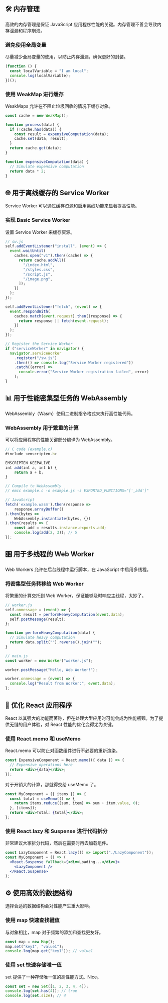 ## 🛠️ 内存管理

高效的内存管理是保证 JavaScript 应用程序性能的关键。内存管理不善会导致内存泄漏和程序崩溃。

### 避免使用全局变量

尽量减少全局变量的使用，以防止内存泄漏，确保更好的封装。

```js
(function () {
  const localVariable = "I am local";
  console.log(localVariable);
})();
```

### 使用 WeakMap 进行缓存

WeakMaps 允许在不阻止垃圾回收的情况下缓存对象。

```js
const cache = new WeakMap();

function process(data) {
  if (!cache.has(data)) {
    const result = expensiveComputation(data);
    cache.set(data, result);
  }
  return cache.get(data);
}

function expensiveComputation(data) {
  // Simulate expensive computation
  return data * 2;
}
```

## 🌐 用于离线缓存的 Service Worker

Service Worker 可以通过缓存资源和启用离线功能来显著提高性能。

### 实现 Basic Service Worker

设置 Service Worker 来缓存资源。

```js
// sw.js
self.addEventListener("install", (event) => {
  event.waitUntil(
    caches.open("v1").then((cache) => {
      return cache.addAll([
        "/index.html",
        "/styles.css",
        "/script.js",
        "/image.png",
      ]);
    })
  );
});

self.addEventListener("fetch", (event) => {
  event.respondWith(
    caches.match(event.request).then((response) => {
      return response || fetch(event.request);
    })
  );
});

// Register the Service Worker
if ("serviceWorker" in navigator) {
  navigator.serviceWorker
    .register("/sw.js")
    .then(() => console.log("Service Worker registered"))
    .catch((error) =>
      console.error("Service Worker registration failed", error)
    );
}
```

## 📊 用于性能密集型任务的 WebAssembly

WebAssembly（Wasm）使用二进制指令格式来执行高性能代码。

### WebAssembly 用于繁重的计算

可以将应用程序的性能关键部分编译为 WebAssembly。

```js
// C code (example.c)
#include <emscripten.h>

EMSCRIPTEN_KEEPALIVE
int add(int a, int b) {
    return a + b;
}

// Compile to WebAssembly
// emcc example.c -o example.js -s EXPORTED_FUNCTIONS="['_add']"

// JavaScript
fetch('example.wasm').then(response =>
    response.arrayBuffer()
).then(bytes =>
    WebAssembly.instantiate(bytes, {})
).then(results => {
    const add = results.instance.exports.add;
    console.log(add(2, 3)); // 5
});
```

## 🎛️ 用于多线程的 Web Worker

Web Workers 允许在后台线程中运行脚本，在 JavaScript 中启用多线程。

### 将密集型任务转移给 Web Worker

将繁重的计算交托到 Web Worker，保证能够及时响应主线程，太妙了。

```js
// worker.js
self.onmessage = (event) => {
  const result = performHeavyComputation(event.data);
  self.postMessage(result);
};

function performHeavyComputation(data) {
  // Simulate heavy computation
  return data.split("").reverse().join("");
}

// main.js
const worker = new Worker("worker.js");

worker.postMessage("Hello, Web Worker!");

worker.onmessage = (event) => {
  console.log("Result from Worker:", event.data);
};
```

## 🚀 优化 React 应用程序

React 以其强大的功能而著称，但在处理大型应用时可能会成为性能瓶颈。为了提供无缝的用户体验，对 React 性能的优化变得尤为关键。

### 使用 React.memo 和 useMemo

React.memo 可以防止对函数组件进行不必要的重新渲染。

```jsx
const ExpensiveComponent = React.memo(({ data }) => {
  // Expensive operations here
  return <div>{data}</div>;
});
```

对于开销大的计算，那就得交给 useMemo 了。

```jsx
const MyComponent = ({ items }) => {
  const total = useMemo(() => {
    return items.reduce((sum, item) => sum + item.value, 0);
  }, [items]);
  return <div>Total: {total}</div>;
};
```

### 使用 React.lazy 和 Suspense 进行代码拆分

非常建议大家拆分代码，然后在需要时再去加载组件。

```jsx
const LazyComponent = React.lazy(() => import("./LazyComponent"));
const MyComponent = () => (
  <React.Suspense fallback={<div>Loading...</div>}>
    <LazyComponent />
  </React.Suspense>
);
```

## ⚙️ 使用高效的数据结构

选择合适的数据结构会对性能产生重大影响。

### 使用 map 快速查找键值

与对象相比，map 对于频繁的添加和查找更友好。

```js
const map = new Map();
map.set("key1", "value1");
console.log(map.get("key1")); // value1
```

### 使用 set 快速存储唯一值

set 提供了一种存储唯一值的高性能方式。Nice。

```js
const set = new Set([1, 2, 3, 4, 4]);
console.log(set.has(4)); // true
console.log(set.size); // 4
```
